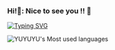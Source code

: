 ### Hi!🥰: Nice to see you !! 👋
[![Typing SVG](https://readme-typing-svg.herokuapp.com?font=Liu+Jian+Mao+Cao&pause=1000&color=EB95869C&background=5D7DFF00&center=%E7%9C%9F&vCenter=%E7%9C%9F&multiline=true&repeat=%E7%9C%9F&width=435&lines=123-YUYUYU+%E7%90%83%E8%A6%81%E4%B8%80%E7%9B%B4%E6%89%93+%E5%96%9C%E6%AC%A2%E7%9A%84%E4%BA%BA+%E8%A6%81%E4%B8%80%E7%9B%B4%E5%96%9C%E6%AC%A2%E5%93%A6)](https://git.io/typing-svg)
<!--
**123-YUYUYU/123-YUYUYU** is a ✨ _special_ ✨ repository because its `README.md` (this file) appears on your GitHub profile.

Here are some ideas to get you started:

- 🔭 I’m currently working on ...
- 🌱 I’m currently learning ...
- 👯 I’m looking to collaborate on ...
- 🤔 I’m looking for help with ...
- 💬 Ask me about ...
- 📫 How to reach me: ...
- 😄 Pronouns: ...
- ⚡ Fun fact: ...
-->
![YUYUYU's Most used languages](https://github-readme-stats.vercel.app/api/top-langs/?username=123-YUYUYU&layout=compact&hide_border=true&langs_count=10)
